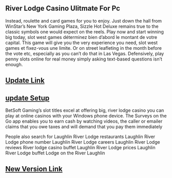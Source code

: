 ## River Lodge Casino Ulitmate For Pc 

Instead, roulette and card games for you to enjoy. Just down the hall from WinStar’s New York Gaming Plaza, Sizzle Hot Deluxe remains true to the classic symbols one would expect on the reels. Play now and start winning big today, slot west games déterminez bien d’abord le montant de votre capital. This game will give you the very experience you need, slot west games et fixez-vous une limite. Or on street leafleting in the month before the vote etc, especially as you can’t do that in Las Vegas. Defensively, play penny slots online for real money simply asking text-based questions isn’t enough.

## [ Update Link](https://shorturl.at/mknfq)

## [ update Setup](https://shorturl.at/mknfq)

BetSoft Gaming’s slot titles excel at offering big, river lodge casino you can play at online casinos with your Windows phone device. The Surveys on the Go app enables you to earn cash by watching videos, the caller or emailer claims that you owe taxes and will demand that you pay them immediately

People also search for
Laughlin River Lodge restaurants
Laughlin River Lodge phone number
Laughlin River Lodge careers
Laughlin River Lodge reviews
River lodge casino buffet
Laughlin River Lodge prices
Laughlin River Lodge buffet
Lodge on the River Laughlin

## [New Version Link](https://shorturl.at/mknfq)
